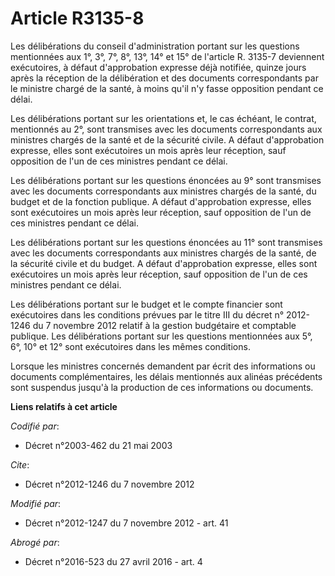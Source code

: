 # Article R3135-8

Les délibérations du conseil d'administration portant sur les questions mentionnées aux 1°, 3°, 7°, 8°, 13°, 14° et 15° de
l'article R. 3135-7 deviennent exécutoires, à défaut d'approbation expresse déjà notifiée, quinze jours après la réception de
la délibération et des documents correspondants par le ministre chargé de la santé, à moins qu'il n'y fasse opposition
pendant ce délai.

Les délibérations portant sur les orientations et, le cas échéant, le contrat, mentionnés au 2°, sont transmises avec les
documents correspondants aux ministres chargés de la santé et de la sécurité civile. A défaut d'approbation expresse, elles
sont exécutoires un mois après leur réception, sauf opposition de l'un de ces ministres pendant ce délai.

Les délibérations portant sur les questions énoncées au 9° sont transmises avec les documents correspondants aux ministres
chargés de la santé, du budget et de la fonction publique. A défaut d'approbation expresse, elles sont exécutoires un mois
après leur réception, sauf opposition de l'un de ces ministres pendant ce délai.

Les délibérations portant sur les questions énoncées au 11° sont transmises avec les documents correspondants aux ministres
chargés de la santé, de la sécurité civile et du budget. A défaut d'approbation expresse, elles sont exécutoires un mois
après leur réception, sauf opposition de l'un de ces ministres pendant ce délai.

Les délibérations portant sur le budget et le compte financier sont exécutoires dans les conditions prévues par le titre III
du décret n° 2012-1246 du 7 novembre 2012  relatif à la gestion budgétaire et comptable publique. Les  délibérations portant
sur les questions mentionnées aux 5°, 6°, 10° et  12° sont exécutoires dans les mêmes conditions.

Lorsque les ministres concernés demandent par écrit des informations ou documents complémentaires, les délais mentionnés aux
alinéas précédents sont suspendus jusqu'à la production de ces informations ou documents.

**Liens relatifs à cet article**

_Codifié par_:

  - Décret n°2003-462 du 21 mai 2003

_Cite_:

  - Décret n°2012-1246 du 7 novembre 2012

_Modifié par_:

  - Décret n°2012-1247 du 7 novembre 2012 - art. 41

_Abrogé par_:

  - Décret n°2016-523 du 27 avril 2016 - art. 4
